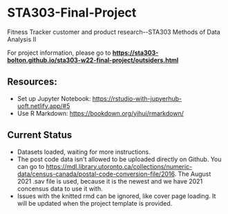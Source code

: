 # STA303-Final-Project
Fitness Tracker customer and product research--STA303 Methods of Data Analysis II

For project information, please go to **https://sta303-bolton.github.io/sta303-w22-final-project/outsiders.html**

## Resources:
* Set up Jupyter Notebook: https://rstudio-with-jupyerhub-uoft.netlify.app/#5
* Use R Markdown: https://bookdown.org/yihui/rmarkdown/

## Current Status
* Datasets loaded, waiting for more instructions.
* The post code data isn't allowed to be uploaded directly on Github. You can go to https://mdl.library.utoronto.ca/collections/numeric-data/census-canada/postal-code-conversion-file/2016. The August 2021 .sav file is used, because it is the newest and we have 2021 concensus data to use it with.
* Issues with the knitted rmd can be ignored, like cover page loading. It will be updated when the project template is provided.
